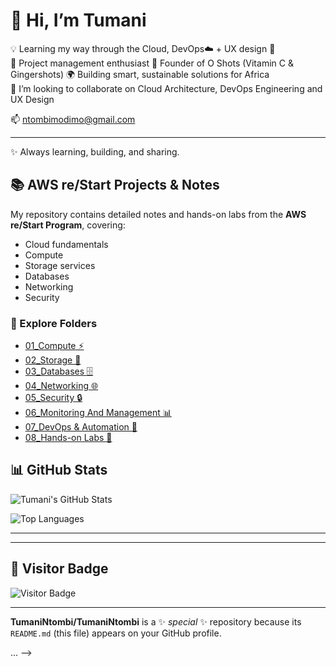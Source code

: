 # 👋 Hi, I’m Tumani

💡 Learning my way through the Cloud, DevOps☁️ + UX design 🎨  
🌱 Project management enthusiast 
🧃 Founder of O Shots (Vitamin C & Gingershots) 
        🌍 Building smart, sustainable solutions for Africa  
👯 I’m looking to collaborate on Cloud Architecture, DevOps Engineering and UX Design

 📫 ntombimodimo@gmail.com

---
✨ Always learning, building, and sharing.

## 📚 AWS re/Start Projects & Notes
My repository contains detailed notes and hands-on labs from the **AWS re/Start Program**, covering:

- Cloud fundamentals  
- Compute  
- Storage services  
- Databases  
- Networking  
- Security  

### 🔗 Explore Folders
- [01_Compute ⚡](https://github.com/TumaniNtombi/AWS---re-Start-Program/tree/main/Compute)
- [02_Storage 💾](https://github.com/TumaniNtombi/AWS---re-Start-Program/tree/main/Storage)  
- [03_Databases 🗄️](https://github.com/TumaniNtombi/AWS---re-Start-Program/tree/main/Databases)  
- [04_Networking 🌐](https://github.com/TumaniNtombi/AWS---re-Start-Program/tree/main/Networking)  
- [05_Security 🔒](https://github.com/TumaniNtombi/AWS---re-Start-Program/tree/main/Security)  
- [06_Monitoring And Management 📊](https://github.com/TumaniNtombi/AWS---re-Start-Programo/tree/main/Monitoring_And_Management)  
- [07_DevOps & Automation 🤖](https://github.com/TumaniNtombi/AWS---re-Start-Program/tree/main/DevOps_Automation)  
- [08_Hands-on Labs 🧪](https://github.com/TumaniNtombi/AWS---re-Start-Program/tree/main/Hands-on_Labs) 


## 📊 GitHub Stats

![Tumani's GitHub Stats](https://github-readme-stats.vercel.app/api?username=TumaniNtombi&show_icons=true&theme=radical)

![Top Languages](https://github-readme-stats.vercel.app/api/top-langs/?username=TumaniNtombi&layout=compact&theme=radical)

---


---

## 🌟 Visitor Badge

![Visitor Badge](https://visitor-badge.laobi.icu/badge?page_id=TumaniModimo.TumaniNtombi)

---


**TumaniNtombi/TumaniNtombi** is a ✨ _special_ ✨ repository because its `README.md` (this file) appears on your GitHub profile.

...
-->
